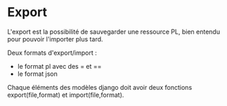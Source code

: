 
# Export 

L'export est la possibilité de sauvegarder une ressource PL, bien entendu pour pouvoir l'importer plus tard.

Deux formats d'export/import :
- le format pl avec des = et == 
- le format json

Chaque éléments des modèles django doit avoir deux fonctions export(file,format) et import(file,format).
